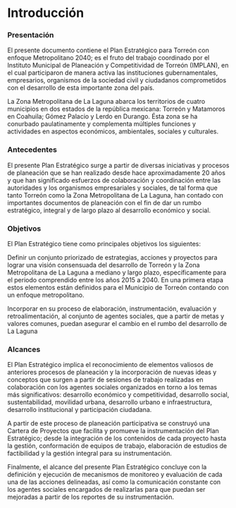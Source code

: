 
# Introducción

### Presentación

El presente documento contiene el Plan Estratégico para Torreón con enfoque Metropolitano 2040; es el fruto del trabajo coordinado por el Instituto Municipal de Planeación y Competitividad de Torreón (IMPLAN), en el cual participaron de manera activa las instituciones gubernamentales, empresarios, organismos de la sociedad civil y ciudadanos comprometidos con el desarrollo de esta importante zona del país.

La Zona Metropolitana de La Laguna abarca los territorios de cuatro municipios en dos estados de la república mexicana: Torreón y Matamoros en Coahuila; Gómez Palacio y Lerdo en Durango. Ésta zona se ha conurbado paulatinamente y complementa múltiples funciones y actividades en aspectos económicos, ambientales, sociales y culturales.

### Antecedentes

El presente Plan Estratégico surge a partir de diversas iniciativas y procesos de planeación que se han realizado desde hace aproximadamente 20 años y que han significado esfuerzos de colaboración y coordinación entre las autoridades y los organismos empresariales y sociales, de tal forma que tanto Torreón como la Zona Metropolitana de La Laguna, han contado con importantes documentos de planeación con el fin de dar un rumbo estratégico, integral y de largo plazo al desarrollo económico y social.

### Objetivos

El Plan Estratégico tiene como principales objetivos los siguientes:

Definir un conjunto priorizado de estrategias, acciones y proyectos para lograr una visión consensuada del desarrollo de Torreón y la Zona Metropolitana de La Laguna a mediano y largo plazo, específicamente para el periodo comprendido entre los años 2015 a 2040. En una primera etapa estos elementos están definidos para el Municipio de Torreón contando con un enfoque metropolitano.

Incorporar en su proceso de elaboración, instrumentación, evaluación y retroalimentación, al conjunto de agentes sociales, que a partir de metas y valores comunes, puedan asegurar el cambio en el rumbo del desarrollo de La Laguna

### Alcances

El Plan Estratégico implica el reconocimiento de elementos valiosos de anteriores procesos de planeación y la incorporación de nuevas ideas y conceptos que surgen a partir de sesiones de trabajo realizadas en colaboración con los agentes sociales organizados en torno a los temas más significativos: desarrollo económico y competitividad, desarrollo social, sustentabilidad, movilidad urbana, desarrollo urbano e infraestructura, desarrollo institucional y participación ciudadana.

A partir de este proceso de planeación participativa se construyó una Cartera de Proyectos que facilita y promueve la instrumentación del Plan Estratégico; desde la integración de los contenidos de cada proyecto hasta la gestión, conformación de equipos de trabajo, elaboración de estudios de factibilidad y la gestión integral para su instrumentación.

Finalmente, el alcance del presente Plan Estratégico concluye con la definición y ejecución de mecanismos de monitoreo y evaluación de cada una de las acciones delineadas, así como la comunicación constante con los agentes sociales encargados de realizarlas para que puedan ser mejoradas a partir de los reportes de su instrumentación.
